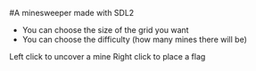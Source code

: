 #A minesweeper made with SDL2
- You can choose the size of the grid you want
- You can choose the difficulty (how many mines there will be)

Left click to uncover a mine
Right click to place a flag
